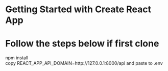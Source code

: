 # Getting Started with Create React App

<div class="flex-container">
    <h1>Follow the steps below if first clone</h1>
    <div class="flex-item">npm install</div>
    <div class="flex-item">copy REACT_APP_API_DOMAIN=http://127.0.0.1:8000/api and paste to .env</div>
</div>
